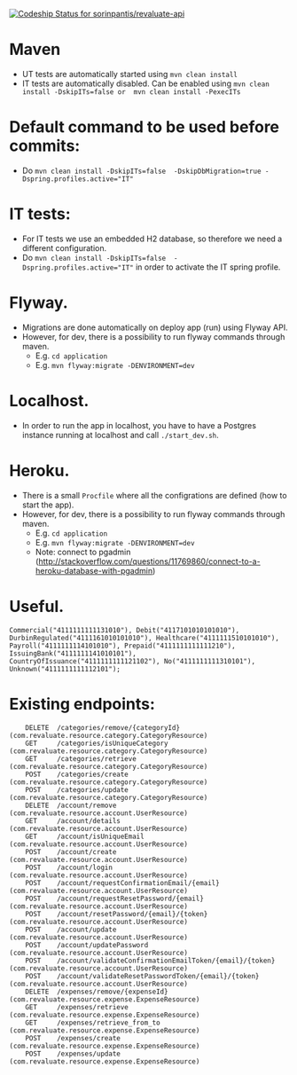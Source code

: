 [![Codeship Status for sorinpantis/revaluate-api](https://codeship.com/projects/55b7f630-b7b4-0132-8745-1e8b2f627676/status?branch=master)](https://codeship.com/projects/71309)

# Maven
* UT tests are automatically started using `mvn clean install`
* IT tests are automatically disabled. Can be enabled using `mvn clean install -DskipITs=false or  mvn clean install -PexecITs`

# Default command to be used before commits: 
* Do `mvn clean install -DskipITs=false  -DskipDbMigration=true -Dspring.profiles.active="IT"`

# IT tests:
* For IT tests we use an embedded H2 database, so therefore we need a different configuration.
* Do `mvn clean install -DskipITs=false  -Dspring.profiles.active="IT"` in order to activate the IT spring profile.

# Flyway.
* Migrations are done automatically on deploy app (run) using Flyway API.
* However, for dev, there is a possibility to run flyway commands through maven.
    * E.g. `cd application`
    * E.g. `mvn flyway:migrate -DENVIRONMENT=dev`
    
# Localhost.
* In order to run the app in localhost, you have to have a Postgres instance running at localhost and call `./start_dev.sh`.
    
# Heroku.
* There is a small `Procfile` where all the configrations are defined (how to start the app).
* However, for dev, there is a possibility to run flyway commands through maven.
    * E.g. `cd application`
    * E.g. `mvn flyway:migrate -DENVIRONMENT=dev`
    * Note: connect to pgadmin (http://stackoverflow.com/questions/11769860/connect-to-a-heroku-database-with-pgadmin)
    
# Useful.
`
        Commercial("4111111111131010"),
        Debit("4117101010101010"),
        DurbinRegulated("4111161010101010"),
        Healthcare("4111111510101010"),
        Payroll("4111111114101010"),
        Prepaid("4111111111111210"),
        IssuingBank("4111111141010101"),
        CountryOfIssuance("4111111111121102"),
        No("4111111111310101"),
        Unknown("4111111111112101");
`
    
# Existing endpoints:
        DELETE  /categories/remove/{categoryId} (com.revaluate.resource.category.CategoryResource)
        GET     /categories/isUniqueCategory (com.revaluate.resource.category.CategoryResource)
        GET     /categories/retrieve (com.revaluate.resource.category.CategoryResource)
        POST    /categories/create (com.revaluate.resource.category.CategoryResource)
        POST    /categories/update (com.revaluate.resource.category.CategoryResource)
        DELETE  /account/remove (com.revaluate.resource.account.UserResource)
        GET     /account/details (com.revaluate.resource.account.UserResource)
        GET     /account/isUniqueEmail (com.revaluate.resource.account.UserResource)
        POST    /account/create (com.revaluate.resource.account.UserResource)
        POST    /account/login (com.revaluate.resource.account.UserResource)
        POST    /account/requestConfirmationEmail/{email} (com.revaluate.resource.account.UserResource)
        POST    /account/requestResetPassword/{email} (com.revaluate.resource.account.UserResource)
        POST    /account/resetPassword/{email}/{token} (com.revaluate.resource.account.UserResource)
        POST    /account/update (com.revaluate.resource.account.UserResource)
        POST    /account/updatePassword (com.revaluate.resource.account.UserResource)
        POST    /account/validateConfirmationEmailToken/{email}/{token} (com.revaluate.resource.account.UserResource)
        POST    /account/validateResetPasswordToken/{email}/{token} (com.revaluate.resource.account.UserResource)
        DELETE  /expenses/remove/{expenseId} (com.revaluate.resource.expense.ExpenseResource)
        GET     /expenses/retrieve (com.revaluate.resource.expense.ExpenseResource)
        GET     /expenses/retrieve_from_to (com.revaluate.resource.expense.ExpenseResource)
        POST    /expenses/create (com.revaluate.resource.expense.ExpenseResource)
        POST    /expenses/update (com.revaluate.resource.expense.ExpenseResource) 
 
